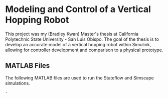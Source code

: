 # Modeling and Control of a Vertical Hopping Robot
This project was my (Bradley Kwan) Master's thesis at California Polytechnic State University - San Luis Obispo. 
The goal of the thesis is to develop an accurate model of a vertical hopping robot within Simulink, allowing for controller development and comparison to a physical prototype.

## MATLAB Files
The following MATLAB files are used to run the Stateflow and Simscape simulations.

    -
